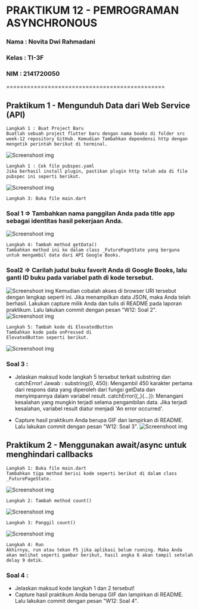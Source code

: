 # **PRAKTIKUM 12 - PEMROGRAMAN ASYNCHRONOUS**

### **Nama    : Novita Dwi Rahmadani**

### **Kelas   : TI-3F**

### **NIM     : 2141720050**

==============================================

## **Praktikum 1 - Mengunduh Data dari Web Service (API)**

    Langkah 1 : Buat Project Baru
    Buatlah sebuah project flutter baru dengan nama books di folder src week-12 repository GitHub. Kemudian Tambahkan dependensi http dengan mengetik perintah berikut di terminal.
![Screenshoot img](docs/pubadd.png)

    Langkah 1 : Cek file pubspec.yaml
    Jika berhasil install plugin, pastikan plugin http telah ada di file pubspec ini seperti berikut.
![Screenshoot img](docs/pubspec.png)

    Langkah 3: Buka file main.dart
### **Soal 1** => Tambahkan nama panggilan Anda pada title app sebagai identitas hasil pekerjaan Anda.
![Screenshoot img](docs/soal1nama.png)

    Langkah 4: Tambah method getData()
    Tambahkan method ini ke dalam class _FuturePageState yang berguna untuk mengambil data dari API Google Books.
### **Soal2** => Carilah judul buku favorit Anda di Google Books, lalu ganti ID buku pada variabel path di kode tersebut. 
![Screenshoot img](docs/pathkode.png)
    Kemudian cobalah akses di browser URI tersebut dengan lengkap seperti ini. Jika menampilkan data JSON, maka Anda telah berhasil. Lakukan capture milik Anda dan tulis di README pada laporan praktikum. Lalu lakukan commit dengan pesan "W12: Soal 2".
![Screenshoot img](docs/tes.png)

    Langkah 5: Tambah kode di ElevatedButton
    Tambahkan kode pada onPressed di
    ElevatedButton seperti berikut.
![Screenshoot img](docs/elevatebtn.png)

### **Soal 3 :** 
* Jelaskan maksud kode langkah 5 tersebut terkait substring dan catchError!
Jawab : 
substring(0, 450): Mengambil 450 karakter pertama dari respons data yang diperoleh dari fungsi getData dan menyimpannya dalam variabel result.
catchError((_){...}): Menangani kesalahan yang mungkin terjadi selama pengambilan data. Jika terjadi kesalahan, variabel result diatur menjadi 'An error occurred'.

* Capture hasil praktikum Anda berupa GIF dan lampirkan di README. Lalu lakukan commit dengan pesan "W12: Soal 3".
![Screenshoot img](docs/output1.gif)



## **Praktikum 2 - Menggunakan await/async untuk menghindari callbacks**


    Langkah 1: Buka file main.dart
    Tambahkan tiga method berisi kode seperti berikut di dalam class _FuturePageState.
![Screenshoot img](docs/tambahfuture.png)

    Langkah 2: Tambah method count() 
![Screenshoot img](docs/count.png)

    Langkah 3: Panggil count()
![Screenshoot img](docs/ubahonpres.png)

    Langkah 4: Run
    Akhirnya, run atau tekan F5 jika aplikasi belum running. Maka Anda akan melihat seperti gambar berikut, hasil angka 6 akan tampil setelah delay 9 detik.
### **Soal 4 :**
* Jelaskan maksud kode langkah 1 dan 2 tersebut!
* Capture hasil praktikum Anda berupa GIF dan lampirkan di README. Lalu lakukan commit dengan pesan "W12: Soal 4".






